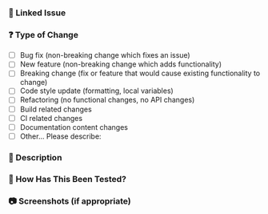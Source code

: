 <!-- Thank you for contributing! -->

### 🔗 Linked Issue
<!-- Please ensure there is an open issue and mention its number as #123 -->

### ❓ Type of Change
<!-- What types of changes does your code introduce? Put an `x` in all boxes that apply. -->
- [ ] Bug fix (non-breaking change which fixes an issue)
- [ ] New feature (non-breaking change which adds functionality)
- [ ] Breaking change (fix or feature that would cause existing functionality to change)
- [ ] Code style update (formatting, local variables)
- [ ] Refactoring (no functional changes, no API changes)
- [ ] Build related changes
- [ ] CI related changes
- [ ] Documentation content changes
- [ ] Other... Please describe:

### 📝 Description
<!-- Describe your changes in detail -->

### 🧪 How Has This Been Tested?
<!-- Please describe in detail how you tested your changes. -->
<!-- Include details of your testing environment, and the tests you ran to -->
<!-- see how your change affects other areas of the code, etc. -->

### 📷 Screenshots (if appropriate)
<!-- If you made UI changes, please include screenshots -->
